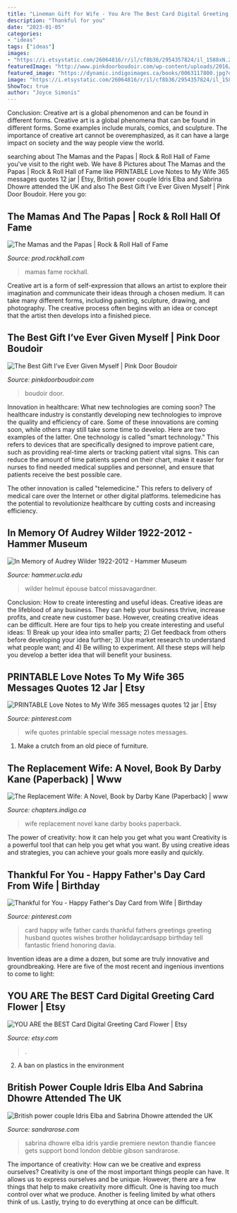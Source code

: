 ```yaml
---
title: "Lineman Gift For Wife - You Are The Best Card Digital Greeting Card Flower"
description: "Thankful for you"
date: "2023-01-05"
categories:
- "ideas"
tags: ["ideas"]
images:
- "https://i.etsystatic.com/26064816/r/il/cf8b36/2954357824/il_1588xN.2954357824_8s2n.jpg"
featuredImage: "http://www.pinkdoorboudoir.com/wp-content/uploads/2016/09/09-7029-post/ChristineJuliano-34.jpg"
featured_image: "https://dynamic.indigoimages.ca/books/0063117800.jpg?quality=85&amp;width=380&amp;maxheight=515&amp;sale=0&amp;lang=en"
image: "https://i.etsystatic.com/26064816/r/il/cf8b36/2954357824/il_1588xN.2954357824_8s2n.jpg"
ShowToc: true
author: "Joyce Simonis"
---
```



Conclusion: Creative art is a global phenomenon and can be found in different forms.
Creative art is a global phenomena that can be found in different forms. Some examples include murals, comics, and sculpture. The importance of creative art cannot be overemphasized, as it can have a large impact on society and the way people view the world.

	

		
searching about The Mamas and the Papas | Rock &amp; Roll Hall of Fame you've visit to the right web. We have 8 Pictures about The Mamas and the Papas | Rock &amp; Roll Hall of Fame like PRINTABLE Love Notes to My Wife 365 messages quotes 12 jar | Etsy, British power couple Idris Elba and Sabrina Dhowre attended the UK and also The Best Gift I’ve Ever Given Myself | Pink Door Boudoir. Here you go:
		
    
## The Mamas And The Papas | Rock &amp; Roll Hall Of Fame

<img loading=lazy src="http://prod.rockhall.com/sites/default/files/styles/images_autox800/public/2019-11/Gallery6_MamasPapas_photoKevinMazur.png?itok=1qCk5Smj" onerror="this.onerror=null;this.src='https://tse4.mm.bing.net/th?id=OIP.Z3yotxWU3Hc_lZCfkpfQ_QHaLH&amp;pid=15.1';" alt="The Mamas and the Papas | Rock &amp; Roll Hall of Fame">

_Source: prod.rockhall.com_

>mamas fame rockhall. 

	

Creative art is a form of self-expression that allows an artist to explore their imagination and communicate their ideas through a chosen medium. It can take many different forms, including painting, sculpture, drawing, and photography. The creative process often begins with an idea or concept that the artist then develops into a finished piece.

    
## The Best Gift I’ve Ever Given Myself | Pink Door Boudoir

<img loading=lazy src="http://www.pinkdoorboudoir.com/wp-content/uploads/2016/09/09-7029-post/ChristineJuliano-34.jpg" onerror="this.onerror=null;this.src='https://tse2.mm.bing.net/th?id=OIP.npW2_zc29N4-dRpC9VLizQHaLH&amp;pid=15.1';" alt="The Best Gift I’ve Ever Given Myself | Pink Door Boudoir">

_Source: pinkdoorboudoir.com_

>boudoir door. 

	

Innovation in healthcare: What new technologies are coming soon?
The healthcare industry is constantly developing new technologies to improve the quality and efficiency of care. Some of these innovations are coming soon, while others may still take some time to develop. Here are two examples of the latter. 
One technology is called "smart technology." This refers to devices that are specifically designed to improve patient care, such as providing real-time alerts or tracking patient vital signs. This can reduce the amount of time patients spend on their chart, make it easier for nurses to find needed medical supplies and personnel, and ensure that patients receive the best possible care. 

The other innovation is called "telemedicine." This refers to delivery of medical care over the Internet or other digital platforms. telemedicine has the potential to revolutionize healthcare by cutting costs and increasing efficiency.

    
## In Memory Of Audrey Wilder 1922-2012 - Hammer Museum

<img loading=lazy src="https://hammer.ucla.edu/fileadmin/media/Blog/Legacy_Content/2012/wilder.jpg" onerror="this.onerror=null;this.src='https://tse2.mm.bing.net/th?id=OIP.t6vf5aw-L-W6EuXagsG4ewHaLV&amp;pid=15.1';" alt="In Memory of Audrey Wilder 1922-2012 - Hammer Museum">

_Source: hammer.ucla.edu_

>wilder helmut épouse batcol missavagardner. 

	

Conclusion: How to create interesting and useful ideas.
Creative ideas are the lifeblood of any business. They can help your business thrive, increase profits, and create new customer base. However, creating creative ideas can be difficult. Here are four tips to help you create interesting and useful ideas: 1) Break up your idea into smaller parts; 2) Get feedback from others before developing your idea further; 3) Use market research to understand what people want; and 4) Be willing to experiment. All these steps will help you develop a better idea that will benefit your business.

    
## PRINTABLE Love Notes To My Wife 365 Messages Quotes 12 Jar | Etsy

<img loading=lazy src="https://i.pinimg.com/736x/c5/85/7e/c5857e33f6fb56d419ad306289297d28.jpg" onerror="this.onerror=null;this.src='https://tse4.mm.bing.net/th?id=OIP.GZxKXHtQJ4dMH82pZtEeIgHaLG&amp;pid=15.1';" alt="PRINTABLE Love Notes to My Wife 365 messages quotes 12 jar | Etsy">

_Source: pinterest.com_

>wife quotes printable special message notes messages. 

	

1. Make a crutch from an old piece of furniture.

    
## The Replacement Wife: A Novel, Book By Darby Kane (Paperback) | Www

<img loading=lazy src="https://dynamic.indigoimages.ca/books/0063117800.jpg?quality=85&amp;width=380&amp;maxheight=515&amp;sale=0&amp;lang=en" onerror="this.onerror=null;this.src='https://tse3.mm.bing.net/th?id=OIP.IqgvaKP0oYJdiwNt2aietAAAAA&amp;pid=15.1';" alt="The Replacement Wife: A Novel, Book by Darby Kane (Paperback) | www">

_Source: chapters.indigo.ca_

>wife replacement novel kane darby books paperback. 

	

The power of creativity: how it can help you get what you want
Creativity is a powerful tool that can help you get what you want. By using creative ideas and strategies, you can achieve your goals more easily and quickly.

    
## Thankful For You - Happy Father&#039;s Day Card From Wife | Birthday

<img loading=lazy src="https://i.pinimg.com/originals/f4/cd/5a/f4cd5a4adbf5a4e3b97270cbf44230e7.jpg" onerror="this.onerror=null;this.src='https://tse1.mm.bing.net/th?id=OIP.EHNgwnb4jbcMZnomDhLX_wAAAA&amp;pid=15.1';" alt="Thankful for You - Happy Father&#039;s Day Card from Wife | Birthday">

_Source: pinterest.com_

>card happy wife father cards thankful fathers greetings greeting husband quotes wishes brother holidaycardsapp birthday tell fantastic friend honoring davia. 

	

Invention ideas are a dime a dozen, but some are truly innovative and groundbreaking. Here are five of the most recent and ingenious inventions to come to light: 

    
## YOU ARE The BEST Card Digital Greeting Card Flower | Etsy

<img loading=lazy src="https://i.etsystatic.com/26064816/r/il/cf8b36/2954357824/il_1588xN.2954357824_8s2n.jpg" onerror="this.onerror=null;this.src='https://tse3.mm.bing.net/th?id=OIP.JHrYxd-g8sqwKPkzQlxf6AHaKf&amp;pid=15.1';" alt="YOU ARE the BEST Card Digital Greeting Card Flower | Etsy">

_Source: etsy.com_

>. 

	

2. A ban on plastics in the environment 

    
## British Power Couple Idris Elba And Sabrina Dhowre Attended The UK

<img loading=lazy src="http://sandrarose.com/wp-content/uploads/2018/08/Sabrina-Dhowre-Idris-Elba-wenn35153032-1000x1500.jpg" onerror="this.onerror=null;this.src='https://tse3.mm.bing.net/th?id=OIP.eaYttXrsAZo97mCFp9kGxgHaLH&amp;pid=15.1';" alt="British power couple Idris Elba and Sabrina Dhowre attended the UK">

_Source: sandrarose.com_

>sabrina dhowre elba idris yardie premiere newton thandie fiancee gets support bond london debbie gibson sandrarose. 

	

The importance of creativity: How can we be creative and express ourselves?
Creativity is one of the most important things people can have. It allows us to express ourselves and be unique. However, there are a few things that help to make creativity more difficult. One is having too much control over what we produce. Another is feeling limited by what others think of us. Lastly, trying to do everything at once can be difficult.

